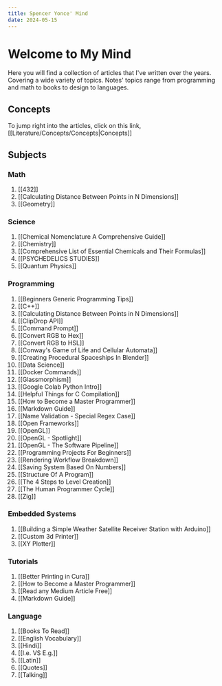 ```yaml
---
title: Spencer Yonce' Mind
date: 2024-05-15
---
```


# Welcome to My Mind

Here you will find a collection of articles that I've written over the years. Covering a wide variety of topics. Notes' topics range from programming and math to books to design to languages. 

## Concepts

To jump right into the articles, click on this link, [[Literature/Concepts/Concepts|Concepts]]

## Subjects

### Math
1. [[432]]
2. [[Calculating Distance Between Points in N Dimensions]]
3. [[Geometry]]

### Science
1. [[Chemical Nomenclature A Comprehensive Guide]]
2. [[Chemistry]]
3. [[Comprehensive List of Essential Chemicals and Their Formulas]]
4. [[PSYCHEDELICS STUDIES]]
5. [[Quantum Physics]]

### Programming
1. [[Beginners Generic Programming Tips]]
2. [[C++]]
3. [[Calculating Distance Between Points in N Dimensions]]
4. [[ClipDrop API]]
5. [[Command Prompt]]
6. [[Convert RGB to Hex]]
7. [[Convert RGB to HSL]]
8. [[Conway's Game of Life and Cellular Automata]]
9. [[Creating Procedural Spaceships In Blender]]
10. [[Data Science]]
11. [[Docker Commands]]
12. [[Glassmorphism]]
13. [[Google Colab Python Intro]]
14. [[Helpful Things for C Compilation]]
15. [[How to Become a Master Programmer]]
16. [[Markdown Guide]]
17. [[Name Validation - Special Regex Case]]
18. [[Open Frameworks]]
19. [[OpenGL]]
20. [[OpenGL - Spotlight]]
21. [[OpenGL - The Software Pipeline]]
22. [[Programming Projects For Beginners]]
23. [[Rendering Workflow Breakdown]]
24. [[Saving System Based On Numbers]]
25. [[Structure Of A Program]]
26. [[The 4 Steps to Level Creation]]
27. [[The Human Programmer Cycle]]
28. [[Zig]]

### Embedded Systems
1. [[Building a Simple Weather Satellite Receiver Station with Arduino]]
2. [[Custom 3d Printer]]
3. [[XY Plotter]]

### Tutorials
1. [[Better Printing in Cura]]
2. [[How to Become a Master Programmer]]
3. [[Read any Medium Article Free]]
4. [[Markdown Guide]]

### Language
1. [[Books To Read]]
2. [[English Vocabulary]]
3. [[Hindi]]
4. [[I.e. VS E.g.]]
5. [[Latin]]
6. [[Quotes]]
7. [[Talking]]

